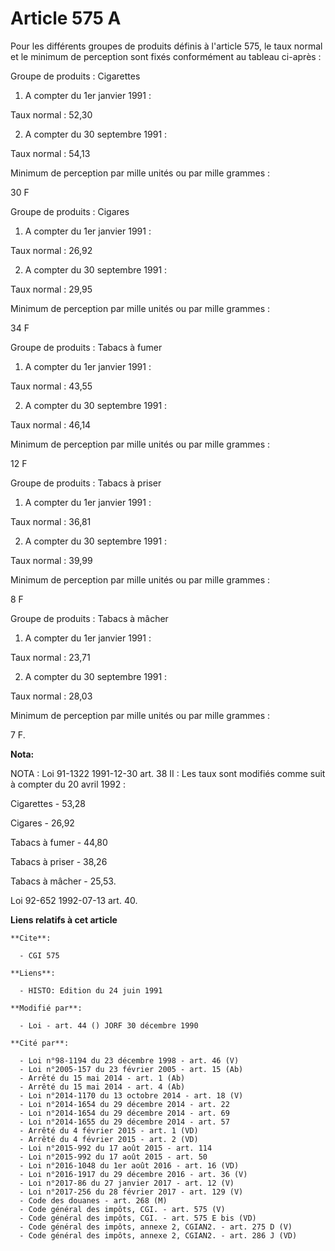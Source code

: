 # Article 575 A

Pour les différents groupes de produits définis à l'article 575, le taux normal et le minimum de perception sont fixés
conformément au tableau ci-après :

Groupe de produits : Cigarettes

1. A compter du 1er janvier 1991 :

Taux normal : 52,30

2. A compter du 30 septembre 1991 :

Taux normal : 54,13

Minimum de perception par mille unités ou par mille grammes :

30 F

Groupe de produits : Cigares

1. A compter du 1er janvier 1991 :

Taux normal : 26,92

2. A compter du 30 septembre 1991 :

Taux normal : 29,95

Minimum de perception par mille unités ou par mille grammes :

34 F

Groupe de produits : Tabacs à fumer

1. A compter du 1er janvier 1991 :

Taux normal : 43,55

2. A compter du 30 septembre 1991 :

Taux normal : 46,14

Minimum de perception par mille unités ou par mille  grammes :

12 F

Groupe de produits : Tabacs à priser

1. A compter du 1er janvier 1991 :

Taux normal : 36,81

2. A compter du 30 septembre 1991 :

Taux normal : 39,99

Minimum de perception par mille unités ou par mille grammes :

8 F

Groupe de produits : Tabacs à mâcher

1. A compter du 1er janvier 1991 :

Taux normal : 23,71

2. A compter du 30 septembre 1991 :

Taux normal : 28,03

Minimum de perception par mille unités ou par mille grammes :

7 F.

**Nota:**

NOTA : Loi 91-1322 1991-12-30 art. 38 II : Les taux sont modifiés comme suit à compter du 20 avril 1992 :

Cigarettes - 53,28

Cigares - 26,92

Tabacs à fumer - 44,80

Tabacs à priser - 38,26

Tabacs à mâcher - 25,53.

Loi 92-652 1992-07-13 art. 40.

**Liens relatifs à cet article**

	**Cite**:

	  - CGI 575

	**Liens**:

	  - HISTO: Edition du 24 juin 1991

	**Modifié par**:

	  - Loi - art. 44 () JORF 30 décembre 1990

	**Cité par**:

	  - Loi n°98-1194 du 23 décembre 1998 - art. 46 (V)
	  - Loi n°2005-157 du 23 février 2005 - art. 15 (Ab)
	  - Arrêté du 15 mai 2014 - art. 1 (Ab)
	  - Arrêté du 15 mai 2014 - art. 4 (Ab)
	  - Loi n°2014-1170 du 13 octobre 2014 - art. 18 (V)
	  - Loi n°2014-1654 du 29 décembre 2014 - art. 22
	  - Loi n°2014-1654 du 29 décembre 2014 - art. 69
	  - Loi n°2014-1655 du 29 décembre 2014 - art. 57
	  - Arrêté du 4 février 2015 - art. 1 (VD)
	  - Arrêté du 4 février 2015 - art. 2 (VD)
	  - Loi n°2015-992 du 17 août 2015 - art. 114
	  - Loi n°2015-992 du 17 août 2015 - art. 50
	  - Loi n°2016-1048 du 1er août 2016 - art. 16 (VD)
	  - Loi n°2016-1917 du 29 décembre 2016 - art. 36 (V)
	  - Loi n°2017-86 du 27 janvier 2017 - art. 12 (V)
	  - Loi n°2017-256 du 28 février 2017 - art. 129 (V)
	  - Code des douanes - art. 268 (M)
	  - Code général des impôts, CGI. - art. 575 (V)
	  - Code général des impôts, CGI. - art. 575 E bis (VD)
	  - Code général des impôts, annexe 2, CGIAN2. - art. 275 D (V)
	  - Code général des impôts, annexe 2, CGIAN2. - art. 286 J (VD)
